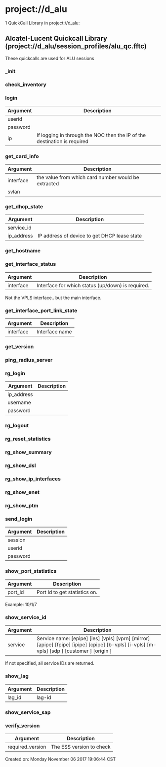 # project://d_alu
1 QuickCall Library in project://d_alu:
## Alcatel-Lucent Quickcall Library (project://d_alu/session_profiles/alu_qc.fftc)
These quickcalls are used for ALU sessions
### _init
### check_inventory
### login

Argument | Description
------------ | -------------
userid | 
password | 
ip | If logging in through the NOC then the IP of the destination is required
### get_card_info

Argument | Description
------------ | -------------
interface | the value from which card number would be extracted
svlan | 
### get_dhcp_state

Argument | Description
------------ | -------------
service_id | 
ip_address | IP address of device to get DHCP lease state
### get_hostname
### get_interface_status

Argument | Description
------------ | -------------
interface | Interface for which status (up/down) is required.
Not the VPLS interface.. but the main interface.
### get_interface_port_link_state

Argument | Description
------------ | -------------
interface | Interface name
### get_version
### ping_radius_server
### rg_login

Argument | Description
------------ | -------------
ip_address | 
username | 
password | 
### rg_logout
### rg_reset_statistics
### rg_show_summary
### rg_show_dsl
### rg_show_ip_interfaces
### rg_show_enet
### rg_show_ptm
### send_login

Argument | Description
------------ | -------------
session | 
userid | 
password | 
### show_port_statistics

Argument | Description
------------ | -------------
port_id | Port Id to get statistics on.

Example:
10/1/7
### show_service_id

Argument | Description
------------ | -------------
service | Service name: [epipe] [ies] [vpls] [vprn] [mirror] [apipe] [fpipe] [ipipe] [cpipe] [b-vpls] [i-vpls] [m-vpls] [sdp <sdp-id>] [customer <customer-id>] [origin <creation-origin>]

If not specified, all service IDs are returned.
### show_lag

Argument | Description
------------ | -------------
lag_id | lag-id
### show_service_sap
### verify_version

Argument | Description
------------ | -------------
required_version | The ESS version to check


Created on: Monday November 06 2017 19:06:44 CST
